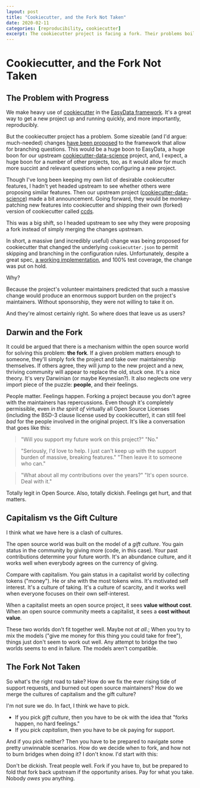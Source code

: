 ```yaml
---
layout: post
title: "Cookiecutter, and the Fork Not Taken"
date: 2020-02-11
categories: [reproducibility, cookiecutter]
excerpt: The cookiecutter project is facing a fork. Their problems boil down to a clash between models: gift culture, and capitalism
---
```


# Cookiecutter, and the Fork Not Taken

## The Problem with Progress

We make heavy use of [cookiecutter] in the [EasyData framework]. It's
a great way to get a new project up and running quickly, and
more importantly, reproducibly.

But the cookiecutter project has a problem. Some sizeable (and I'd
argue: much-needed) changes [have been proposed][cookiecutter2] to the framework that
allow for branching questions. This would be a huge boon to EasyData,
a huge boon for our upstream [cookiecutter-data-science] project, and,
I expect, a huge boon for a number of other projects, too, as it would
allow for much more succint and relevant questions when configuring a
new project.

[cookiecutter]: https://github.com/cookiecutter/
[cookiecutter2]: https://github.com/cookiecutter/cookiecutter/pull/848

Though I've long been keeping my own list of desirable cookiecutter
features, I hadn't yet headed upstream to see whether others were
proposing similar features.  Then our upstream project
([cookiecutter-data-science]) made a bit announcement. Going forward,
they would be monkey-patching new features into cookiecutter and
shipping their own (forked) version of cookiecutter called [ccds].

[ccds]: https://github.com/drivendata/cookiecutter-data-science/pull/162
[cookiecutter-data-science]: https://github.com/drivendata/cookiecutter-data-science/pull/162
[easydata framework]: https://github.com/hackalog/cookiecutter-easydatadrivendata/cookiecutter-data-science/pull/162

This was a big shift, so I headed upstream to see why they were
proposing a fork instead of simply merging the changes upstream.

In short, a massive (and incredibly useful) change was being proposed
for cookiecutter that changed the underlying `cookiecutter.json` to
permit skipping and branching in the configuration rules. Unfortunately, despite
a great spec, [a working implementation][cc-fork], and 100% test coverage,
the change was put on hold.

[cc-fork]: https://github.com/cookiecutter/cookiecutter/pull/1008

Why?

Because the project's volunteer maintainers predicted that such a
massive change would produce an enormous support burden on the
project's maintainers. Without sponsorship, they were not willing to
take it on.

And they're almost certainly right. So where does that leave us as users?

## Darwin and the Fork

It could be argued that there is a mechanism within the open source
world for solving this problem: **the fork**. If a given problem matters
enough to someone, they'll simply fork the project and take over
maintainership themselves. If others agree, they will jump to the new
project and a new, thriving community will appear to replace the old,
stuck one. It's a nice theory. It's very Darwinian (or maybe Keynesian?).
It also neglects one very import piece of the puzzle:
**people**, and their feelings.

People matter. Feelings happen. Forking a project because you don't
agree with the maintainers has repercussions. Even though it's
completely permissible, even _in the spirit of_ virtually all Open Source
Licenses (including the BSD-3 clause license used by cookiecutter), it
can still feel *bad* for the people involved in the original
project. It's like a conversation that goes like this:

> "Will you support my future work on this project?"
> "No."

> "Seriously, I'd love to help. I just can't keep up with the support burden
of massive, breaking features."
> "Then leave it to someone who can."

> "What about all my contributions over the years?"
> "It's open source. Deal with it."

Totally legit in Open Source. Also, totally dickish. Feelings get
hurt, and that matters.


## Capitalism vs the Gift Culture

I think what we have here is a clash of cultures.

The open source world was built on the model of a _gift culture_. You
gain status in the community by giving more (code, in this case). Your
past contributions determine your future worth.  It's an abundance
culture, and it works well when everybody agrees on the currency of
giving.

Compare with capitalism. You gain status in a capitalist world by
collecting tokens ("money").  He or she with the most tokens
wins. It's motivated self interest. It's a culture of taking. It's
a culture of scarcity, and it works well when everyone focuses on their
own self-interest.

When a capitalist meets an open source project, it sees **value without cost**.
When an open source community meets a capitalist, it sees a **cost without value**.

These two worlds don't fit together well. Maybe not *at all*.; When
you try to mix the models ("give me money for this thing you could
take for free"), things just don't seem to work out well. Any attempt
to bridge the two worlds seems to end in failure. The models aren't
compatible.

## The Fork Not Taken

So what's the right road to take? How do we fix the ever rising tide
of support requests, and burned out open source maintainers? How do we
merge the cultures of capitalism and the gift culture? 

I'm not sure we do. In fact, I think we have to pick.

* If you pick _gift culture_, then you have to be ok with the idea
  that "forks happen, no hard feelings."
* If you pick _capitalism_, then you have to be ok paying for support.

And if you pick neither? Then you have to be prepared to navigate some pretty
unwinnable scenarios. How do we decide when to fork, and how not to burn bridges when doing it?
I don't know. I'd start with this:

Don't be dickish. Treat people well. Fork if you have to, but be
prepared to fold that fork back upstream if the opportunity
arises. Pay for what you take. Nobody *owes* you anything.

